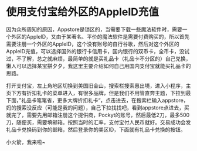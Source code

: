 # 使用支付宝给外区的AppleID充值
因为众所周知的原因，Appstore是锁区的，当需要下载一些魔法软件时，需要一个外区的AppleID，又由于某著名、平价的魔法软件是需要付费购买的，所以首先需要注册一个外区的AppleID，这个没有账号的自行谷歌，然后对这个外区的AppleID充值，可以选择国外的银行卡信用卡，国内银行的双币卡，全币卡，没试过，不了解，总之就麻烦，最简单的就是买礼品卡（礼品卡不分区的）自己兑换，懒人可以选择某宝拼夕夕，我这里主要介绍如何自己用国内支付宝就能买礼品卡的思路。

打开支付宝，左上角地区切换到美国旧金山，搜索栏搜索惠出境，进入小程序，主页下方有折扣礼卡的菜单进入，有很多品牌，但是我们不用管直奔主题，下拉到最下面，”礼品卡笔笔省，更多大牌折扣礼卡“，点击进去，在搜索栏输入appstore，妈的搜索没反应（可能是我的问题），自己下拉找找吧，看到appstore点进去，买就完了，需要先用邮箱注册这个提供商，Pockyt的账号，然后最低2刀，最多500刀，随便买，需要填邮箱。按照当时的汇率，支付宝付人民币就好。交易成功会发礼品卡兑换码到你的邮箱，然后登录你的美区ID，下面就有礼品卡兑换的按钮。

小火箭，我来啦~